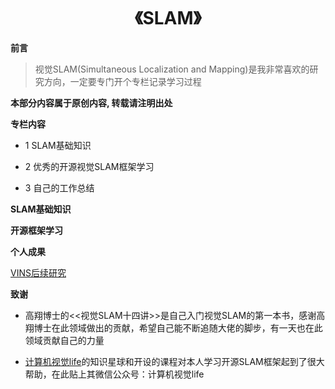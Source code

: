 <p id="SLAM"></p>

<h1 align="center">
    《SLAM》
</h1>

**前言**

> 视觉SLAM(Simultaneous Localization and Mapping)是我非常喜欢的研究方向，一定要专门开个专栏记录学习过程


**本部分内容属于原创内容, 转载请注明出处**


**专栏内容**

-  1 SLAM基础知识

-  2 优秀的开源视觉SLAM框架学习  

-  3 自己的工作总结



**SLAM基础知识**  


**开源框架学习**  



**个人成果**  


[VINS后续研究](https://zhuanlan.zhihu.com/p/497942945)


**致谢**

-  高翔博士的<<视觉SLAM十四讲>>是自己入门视觉SLAM的第一本书，感谢高翔博士在此领域做出的贡献，希望自己能不断追随大佬的脚步，有一天也在此领域贡献自己的力量  

- [计算机视觉life](https://space.bilibili.com/45189691/)的知识星球和开设的课程对本人学习开源SLAM框架起到了很大帮助，在此贴上其微信公众号：计算机视觉life





